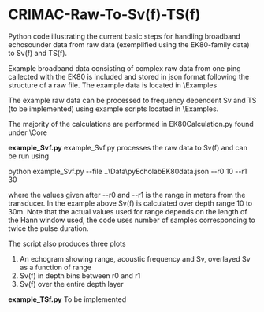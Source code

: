 # CRIMAC-Raw-To-Sv(f)-TS(f)
Python code illustrating the current basic steps for handling broadband echosounder data from raw data (exemplified using the EK80-family data) to Sv(f) and TS(f).

Example broadband data consisting of complex raw data from one ping callected with the EK80 is included and stored in json format following the structure of a raw file. The example data is located in \Examples

The example raw data can be processed to frequency dependent Sv and TS (to be implemented) using example scripts located in \Examples.

The majority of the calculations are performed in EK80Calculation.py found under \Core 

**example_Svf.py**
example_Svf.py processes the raw data to Sv(f) and can be run using

python example_Svf.py --file ..\Data\pyEcholabEK80data.json --r0 10 --r1 30

where the values given after --r0 and --r1 is the range in meters from the transducer. In the example above Sv(f) is calculated over depth range 10 to 30m.
Note that the actual values used for range depends on the length of the Hann window used, the code uses number of samples corresponding to twice the pulse duration.

The script also produces three plots
1. An echogram showing range, acoustic frequency and Sv, overlayed Sv as a function of range
2. Sv(f) in depth bins between r0 and r1
3. Sv(f) over the entire depth layer

**example_TSf.py**
To be implemented



